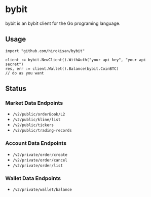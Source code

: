 # bybit

bybit is an bybit client for the Go programing language.

## Usage

```
import "github.com/hirokisan/bybit"

client := bybit.NewClient().WithAuth("your api key", "your api secret")
res, err := client.Wallet().Balance(bybit.CoinBTC)
// do as you want
```

## Status

### Market Data Endpoints

- `/v2/public/orderBook/L2`
- `/v2/public/kline/list`
- `/v2/public/tickers`
- `/v2/public/trading-records`

### Account Data Endpoints

- `/v2/private/order/create`
- `/v2/private/order/cancel`
- `/v2/private/order/list`

### Wallet Data Endpoints

- `/v2/private/wallet/balance`
